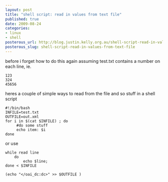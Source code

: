 ```yaml
--- 
layout: post
title: "shell script: read in values from text file"
published: true
date: 2009-08-24
categories: 
- linux
- shell
posterous_url: http://blog.justin.kelly.org.au/shell-script-read-in-values-from-text-file
posterous_slug: shell-script-read-in-values-from-text-file
---
```

before i forget how to do this again assuming test.txt contains a number on each line, ie. 
```
123
324
45656
```

heres a couple of simple ways to read from the file and so stuff in a shell script

```
#!/bin/bash
INFILE=test.txt
OUTFILE=out.xml
for i in $(cat $INFILE) ; do
     #do some stuff
     echo item: $i
done
```

or use

```
while read line
    do
        echo $line;
done < $INFILE

(echo "</oai_dc:dc>" >> $OUTFILE )
```
